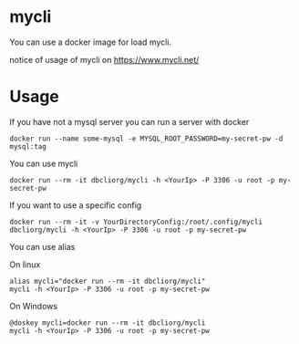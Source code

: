 # mycli

You can use a docker image for load mycli.

notice of usage of mycli on https://www.mycli.net/

# Usage

If you have not a mysql server you can run a server with docker

```
docker run --name some-mysql -e MYSQL_ROOT_PASSWORD=my-secret-pw -d mysql:tag
```

You can use mycli

```
docker run --rm -it dbcliorg/mycli -h <YourIp> -P 3306 -u root -p my-secret-pw
```

If you want to use a specific config

```
docker run --rm -it -v YourDirectoryConfig:/root/.config/mycli dbcliorg/mycli -h <YourIp> -P 3306 -u root -p my-secret-pw
```

You can use alias

On linux

```
alias mycli="docker run --rm -it dbcliorg/mycli"
mycli -h <YourIp> -P 3306 -u root -p my-secret-pw
```

On Windows

```
@doskey mycli=docker run --rm -it dbcliorg/mycli
mycli -h <YourIp> -P 3306 -u root -p my-secret-pw
```